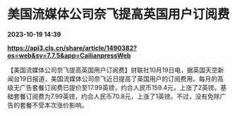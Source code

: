 # 美国流媒体公司奈飞提高英国用户订阅费

**2023-10-19 14:39**

**https://api3.cls.cn/share/article/1490382?os=web&sv=7.7.5&app=CailianpressWeb**

【美国流媒体公司奈飞提高英国用户订阅费】财联社10月19日电，据英国天空新闻台19日报道，美国流媒体公司奈飞近日提高了英国用户的订阅费用。每月的高级无广告套餐订阅费已提价至17.99英镑，约合人民币159.4元，上涨了2英镑。基础套餐订阅费为7.99英镑，约合人民币70.8元，上涨了1英镑。不过，没有免除广告的套餐不受本次涨价影响。